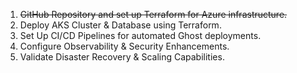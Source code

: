 1. ~~GitHub Repository and set up Terraform for Azure infrastructure.~~
2. Deploy AKS Cluster & Database using Terraform.
3. Set Up CI/CD Pipelines for automated Ghost deployments.
4. Configure Observability & Security Enhancements.
5. Validate Disaster Recovery & Scaling Capabilities.
 
